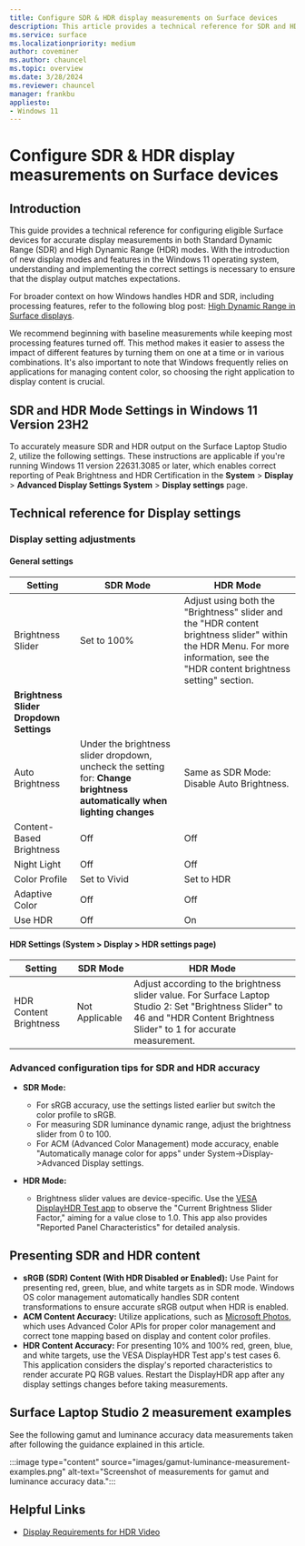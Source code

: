 ```yaml
---
title: Configure SDR & HDR display measurements on Surface devices
description: This article provides a technical reference for SDR and HDR settings on Surface devices.
ms.service: surface
ms.localizationpriority: medium
author: coveminer
ms.author: chauncel
ms.topic: overview
ms.date: 3/28/2024
ms.reviewer: chauncel
manager: frankbu
appliesto:
- Windows 11
---
```


# Configure SDR & HDR display measurements on Surface devices

## Introduction

This guide provides a technical reference for configuring eligible Surface devices for accurate display measurements in both Standard Dynamic Range (SDR) and High Dynamic Range (HDR) modes. With the introduction of new display modes and features in the Windows 11 operating system, understanding and implementing the correct settings is necessary to ensure that the display output matches expectations.

For broader context on how Windows handles HDR and SDR, including processing features, refer to the following blog post: [High Dynamic Range in Surface displays](https://techcommunity.microsoft.com/t5/surface-it-pro-blog/high-dynamic-range-in-surface-displays/ba-p/4100353).  

We recommend beginning with baseline measurements while keeping most processing features turned off. This method makes it easier to assess the impact of different features by turning them on one at a time or in various combinations. It's also important to note that Windows frequently relies on applications for managing content color, so choosing the right application to display content is crucial.

## SDR and HDR Mode Settings in Windows 11 Version 23H2

To accurately measure SDR and HDR output on the Surface Laptop Studio 2, utilize the following settings. These instructions are applicable if you're running Windows 11 version 22631.3085 or later, which enables correct reporting of Peak Brightness and HDR Certification in the **System** > **Display** > **Advanced Display Settings System** > **Display settings** page.

## Technical reference for Display settings

### Display setting adjustments

#### General settings

| Setting                              | SDR Mode                                                                      | HDR Mode                                                                                                       |
|--------------------------------------|-------------------------------------------------------------------------------|---------------------------------------------------------------------------------------------------------------|
| Brightness Slider                    | Set to 100%                                                                   | Adjust using both the "Brightness" slider and the "HDR content brightness slider" within the HDR Menu. For more information, see the "HDR content brightness setting" section. |
| **Brightness Slider Dropdown Settings** | | |
| Auto Brightness                      | Under the brightness slider dropdown, uncheck the setting for: **Change brightness automatically when lighting changes**             | Same as SDR Mode: Disable Auto Brightness.                                                                                    |
| Content-Based Brightness             | Off                                                                           | Off                                                                                                           |
| Night Light                          | Off                                                                           | Off                                                                                                           |
| Color Profile                        | Set to Vivid                                                                  | Set to HDR                                                                                                    |
| Adaptive Color                       | Off                                                                           | Off                                                                                                           |
| Use HDR                              | Off                                                                           | On                                                                                                            |

#### HDR Settings (System > Display > HDR settings page)

| Setting               | SDR Mode | HDR Mode                                                                                                                                                                     |
|-----------------------|----------|------------------------------------------------------------------------------------------------------------------------------------------------------------------------------|
| HDR Content Brightness | Not Applicable | Adjust according to the brightness slider value. For Surface Laptop Studio 2: Set "Brightness Slider" to 46 and "HDR Content Brightness Slider" to 1 for accurate measurement. |

### Advanced configuration tips for SDR and HDR accuracy

- **SDR Mode:**
  - For sRGB accuracy, use the settings listed earlier but switch the color profile to sRGB.
  - For measuring SDR luminance dynamic range, adjust the brightness slider from 0 to 100.
  - For ACM (Advanced Color Management) mode accuracy, enable "Automatically manage color for apps" under System->Display->Advanced Display settings.

- **HDR Mode:**
  - Brightness slider values are device-specific. Use the [VESA DisplayHDR Test app](https://www.microsoft.com/store/productid/9NN1GPN70NF3?ocid=pdpshare) to observe the "Current Brightness Slider Factor," aiming for a value close to 1.0. This app also provides "Reported Panel Characteristics" for detailed analysis.

## Presenting SDR and HDR content

- **sRGB (SDR) Content (With HDR Disabled or Enabled):** Use Paint for presenting red, green, blue, and white targets as in SDR mode. Windows OS color management automatically handles SDR content transformations to ensure accurate sRGB output when HDR is enabled.
- **ACM Content Accuracy:** Utilize applications, such as [Microsoft Photos](https://www.microsoft.com/store/productId/9WZDNCRFJBH4?ocid=pdpshare), which uses Advanced Color APIs for proper color management and correct tone mapping based on display and content color profiles.
- **HDR Content Accuracy:** For presenting 10% and 100% red, green, blue, and white targets, use the VESA DisplayHDR Test app's test cases 6. This application considers the display's reported characteristics to render accurate PQ RGB values. Restart the DisplayHDR app after any display settings changes before taking measurements.

## Surface Laptop Studio 2 measurement examples

See the following gamut and luminance accuracy data measurements taken after following the guidance explained in this article.

:::image type="content" source="images/gamut-luminance-measurement-examples.png" alt-text="Screenshot of measurements for gamut and luminance accuracy data.":::

## Helpful Links

- [Display Requirements for HDR Video](https://support.microsoft.com/en-us/windows/display-requirements-for-hdr-video-in-windows-192f362e-1245-e14d-3d3f-4b3fc606b80f)

